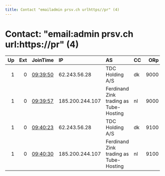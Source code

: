 ```yaml
---
title: Contact "emailadmin prsv.ch urlhttps//pr" (4)
---
```


# Contact: "email:admin prsv.ch url:https://pr" (4)

|   Up |   Ext | JoinTime                                                                                              | IP              | AS                                     | CC   |   ORp |   Dirp | OS    | Version   | Nickname   |   eFamMembers |
|-----:|------:|:------------------------------------------------------------------------------------------------------|:----------------|:---------------------------------------|:-----|------:|-------:|:------|:----------|:-----------|--------------:|
|    1 |     0 | [09:39:50](https://nusenu.github.io/OrNetStats/w/relay/397323B5F11305739F197C30287BC368A63D5B7F.html) | 62.243.56.28    | TDC Holding A/S                        | dk   |  9000 |      0 | Linux | 0.4.7.13  | prsv       |            92 |
|    1 |     0 | [09:39:57](https://nusenu.github.io/OrNetStats/w/relay/6F841B89D5C10080625F52A66E5A6BB2F1F126CF.html) | 185.200.244.107 | Ferdinand Zink trading as Tube-Hosting | nl   |  9000 |      0 | Linux | 0.4.7.13  | prsv       |            92 |
|    1 |     0 | [09:40:23](https://nusenu.github.io/OrNetStats/w/relay/E3E4A98A10E49ACD8AFEDB0127E13BB11A9A8A99.html) | 62.243.56.28    | TDC Holding A/S                        | dk   |  9100 |      0 | Linux | 0.4.7.13  | prsv       |            92 |
|    1 |     0 | [09:40:30](https://nusenu.github.io/OrNetStats/w/relay/208667B49D80E12FF447EEF29C5A3227C617E283.html) | 185.200.244.107 | Ferdinand Zink trading as Tube-Hosting | nl   |  9100 |      0 | Linux | 0.4.7.13  | prsv       |            92 |
